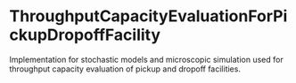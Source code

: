 # ThroughputCapacityEvaluationForPickupDropoffFacility
Implementation for stochastic models and microscopic simulation used for throughput capacity evaluation of pickup and dropoff facilities.  
